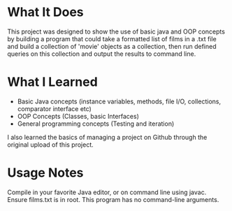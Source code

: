 # What It Does #
This project was designed to show the use of basic java and OOP concepts by building a program that could take a formatted list of films in a .txt file and build a collection of 'movie' objects as a collection, then run defined queries on this collection and output the results to command line.

# What I Learned #
* Basic Java concepts (instance variables, methods, file I/O, collections, comparator interface etc)
* OOP Concepts (Classes, basic Interfaces)
* General programming concepts (Testing and iteration)

I also learned the basics of managing a project on Github through the original upload of this project.

# Usage Notes #
Compile in your favorite Java editor, or on command line using javac. Ensure films.txt is in root. This program has no command-line arguments.